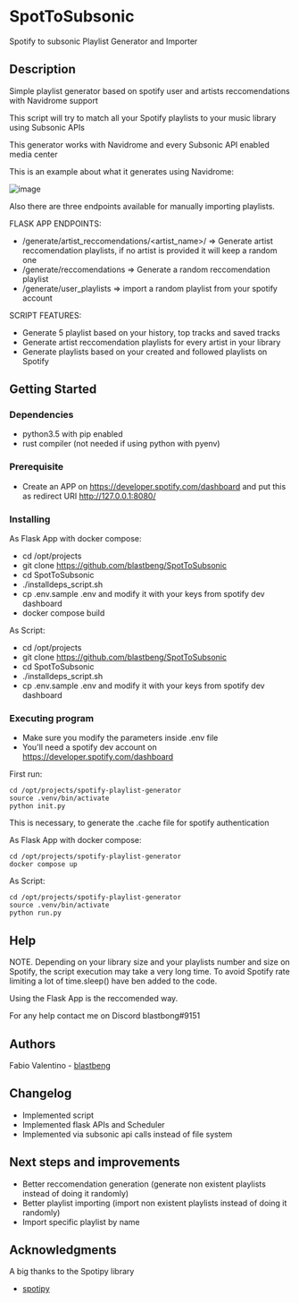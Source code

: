 # SpotToSubsonic

Spotify to subsonic Playlist Generator and Importer

## Description

Simple playlist generator based on spotify user and artists reccomendations with Navidrome support

This script will try to match all your Spotify playlists to your music library using Subsonic APIs

This generator works with Navidrome and every Subsonic API enabled media center 

This is an example about what it generates using Navidrome:

![image](https://github.com/user-attachments/assets/99f46930-2e8d-4330-aa73-10b094d0b70a)

Also there are three endpoints available for manually importing playlists.

FLASK APP ENDPOINTS:
* /generate/artist_reccomendations/<artist_name>/ => Generate artist reccomendation playlists, if no artist is provided it will keep a random one
* /generate/reccomendations => Generate a random reccomendation playlist
* /generate/user_playlists => import a random playlist from your spotify account

SCRIPT FEATURES:
* Generate 5 playlist based on your history, top tracks and saved tracks
* Generate artist reccomendation playlists for every artist in your library
* Generate playlists based on your created and followed playlists on Spotify

## Getting Started

### Dependencies

* python3.5 with pip enabled
* rust compiler (not needed if using python with pyenv)

### Prerequisite

* Create an APP on https://developer.spotify.com/dashboard and put this as redirect URI http://127.0.0.1:8080/

### Installing

As Flask App with docker compose:
* cd /opt/projects
* git clone https://github.com/blastbeng/SpotToSubsonic
* cd SpotToSubsonic
* ./installdeps_script.sh
* cp .env.sample .env and modify it with your keys from spotify dev dashboard
* docker compose build

As Script:
* cd /opt/projects
* git clone https://github.com/blastbeng/SpotToSubsonic
* cd SpotToSubsonic
* ./installdeps_script.sh
* cp .env.sample .env and modify it with your keys from spotify dev dashboard

### Executing program

* Make sure you modify the parameters inside .env file
* You'll need a spotify dev account on https://developer.spotify.com/dashboard

First run:
```
cd /opt/projects/spotify-playlist-generator
source .venv/bin/activate
python init.py
```
This is necessary, to generate the .cache file for spotify authentication

As Flask App with docker compose:
```
cd /opt/projects/spotify-playlist-generator
docker compose up
```

As Script:
```
cd /opt/projects/spotify-playlist-generator
source .venv/bin/activate
python run.py
```

## Help

NOTE. Depending on your library size and your playlists number and size on Spotify, the script execution may take a very long time.
To avoid Spotify rate limiting a lot of time.sleep() have ben added to the code.

Using the Flask App is the reccomended way.


For any help contact me on Discord blastbong#9151

## Authors

Fabio Valentino - [blastbeng](https://github.com/blastbeng)  

## Changelog

* Implemented script
* Implemented flask APIs and Scheduler
* Implemented via subsonic api calls instead of file system

## Next steps and improvements

* Better reccomendation generation (generate non existent playlists instead of doing it randomly)
* Better playlist importing (import non existent playlists instead of doing it randomly)
* Import specific playlist by name

## Acknowledgments

A big thanks to the Spotipy library
* [spotipy](https://github.com/spotipy-dev/spotipy)
